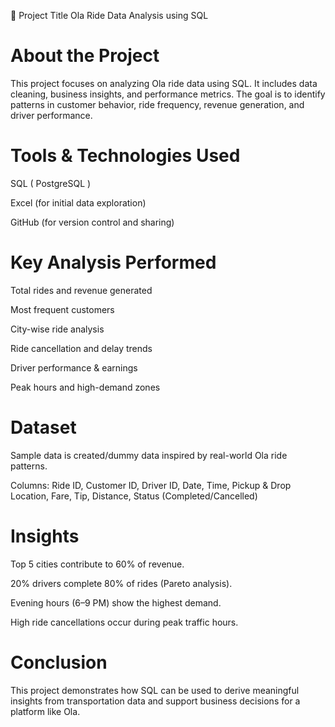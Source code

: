 🔷 Project Title
Ola Ride Data Analysis using SQL

# About the Project 
This project focuses on analyzing Ola ride data using SQL. It includes data cleaning, business insights, and performance metrics. The goal is to identify patterns in customer behavior, ride frequency, revenue generation, and driver performance.

# Tools & Technologies Used
SQL ( PostgreSQL )

Excel (for initial data exploration)

GitHub (for version control and sharing)

# Key Analysis Performed
Total rides and revenue generated

Most frequent customers

City-wise ride analysis

Ride cancellation and delay trends

Driver performance & earnings

Peak hours and high-demand zones

# Dataset
Sample data is created/dummy data inspired by real-world Ola ride patterns.

Columns: Ride ID, Customer ID, Driver ID, Date, Time, Pickup & Drop Location, Fare, Tip, Distance, Status (Completed/Cancelled)

# Insights
Top 5 cities contribute to 60% of revenue.

20% drivers complete 80% of rides (Pareto analysis).

Evening hours (6–9 PM) show the highest demand.

High ride cancellations occur during peak traffic hours.

# Conclusion
This project demonstrates how SQL can be used to derive meaningful insights from transportation data and support business decisions for a platform like Ola.


